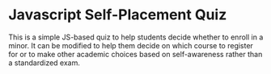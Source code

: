 # Javascript Self-Placement Quiz

This is a simple JS-based quiz to help students decide whether to enroll in a minor. It can be modified to help them decide on which course to register for or to make other academic choices based on self-awareness rather than a standardized exam. 

